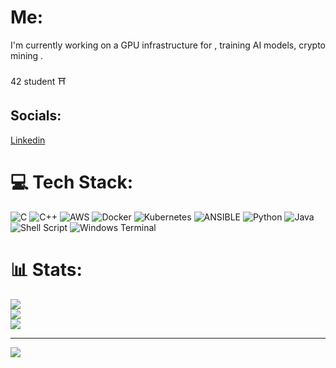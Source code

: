# Me:
I'm currently working on a GPU infrastructure for , training AI models, crypto mining .<br> <br> 42 student ⛩️


## Socials:
[Linkedin](https://www.linkedin.com/in/mathis-mottet-6b91a2215)

# 💻 Tech Stack:
![C](https://img.shields.io/badge/c-%2300599C.svg?style=for-the-badge&logo=c&logoColor=white) ![C++](https://img.shields.io/badge/c++-%2300599C.svg?style=for-the-badge&logo=c%2B%2B&logoColor=white) ![AWS](https://img.shields.io/badge/AWS-%23FF9900.svg?style=for-the-badge&logo=amazon-aws&logoColor=white) ![Docker](https://img.shields.io/badge/docker-%230db7ed.svg?style=for-the-badge&logo=docker&logoColor=white) ![Kubernetes](https://img.shields.io/badge/kubernetes-%23326ce5.svg?style=for-the-badge&logo=kubernetes&logoColor=white) ![ANSIBLE](https://img.shields.io/badge/ansible-%231A1918.svg?style=for-the-badge&logo=ansible&logoColor=white) ![Python](https://img.shields.io/badge/python-3670A0?style=for-the-badge&logo=python&logoColor=ffdd54) ![Java](https://img.shields.io/badge/java-%23ED8B00.svg?style=for-the-badge&logo=openjdk&logoColor=white) ![Shell Script](https://img.shields.io/badge/shell_script-%23121011.svg?style=for-the-badge&logo=gnu-bash&logoColor=white) ![Windows Terminal](https://img.shields.io/badge/Windows%20Terminal-%234D4D4D.svg?style=for-the-badge&logo=windows-terminal&logoColor=white)
# 📊 Stats:
![](https://github-readme-stats.vercel.app/api?username=MathisDev&theme=blueberry&hide_border=true&include_all_commits=false&count_private=false)<br/>
![](https://github-readme-streak-stats.herokuapp.com/?user=MathisDev&theme=blueberry&hide_border=true)<br/>
![](https://github-readme-stats.vercel.app/api/top-langs/?username=MathisDev&theme=blueberry&hide_border=true&include_all_commits=false&count_private=false&layout=compact)

---
[![](https://visitcount.itsvg.in/api?id=MathisDev&icon=0&color=2)](https://visitcount.itsvg.in)

<!-- Proudly created with GPRM ( https://gprm.itsvg.in ) -->
